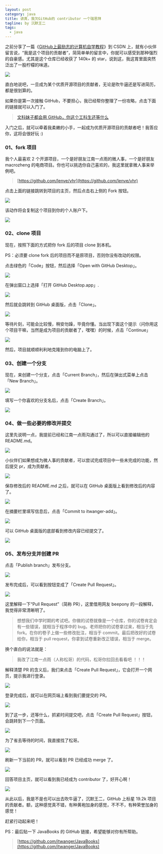 ```yaml
---
layout: post
category: java
title: 讲真，我欠GitHub的 contributor 一个瑞思拜
tagline: by 沉默王二
tags: 
  - java
---
```



之前分享了一篇《[GitHub上最励志的计算机自学教程](https://mp.weixin.qq.com/s/l-w5Zh37Q6Zb9Yl7WU54Mw)》到 CSDN 上，就有小伙伴留言说，“我是这个项目的贡献者”，简简单单的留言中，你就可以感受到那种强烈的自豪感。尤其是这个仓库已经收获了 140k+ 的 star，说到这，我这胃里面突然泛出了一股柠檬的味道。


<!--more-->


![](http://www.itwanger.com/assets/images/2020/12/github-contributor-01.png)


直白地说吧，一旦成为某个优质开源项目的贡献者，无论是吹牛逼还是写进简历，都是很划算的。

如果你是第一次接触 GitHub，不要担心，我已经帮你整理了一份攻略，点击下面的链接就可以入门了。

>[文科妹子都会用 GitHub，你这个工科生还等什么](https://mp.weixin.qq.com/s/IcbWYOZ_HXc9O8h0o62Wmg)

入门之后，就可以牵着我柔嫩的小手，一起成为优质开源项目的贡献者吧！我答应你，这将会很好玩 :)

### 01、fork 项目

我个人最喜欢 2 个开源项目，一个是好朋友江南一点雨的微人事，一个是好朋友 macrozheng 的电商项目。你也可以挑选你自己喜欢的，我这里就拿微人事来举例吧。

>[https://github.com/lenve/vhr](https://github.com/lenve/vhr)

点击上面的链接跳转到项目的主页，然后点击右上侧的 Fork 按钮。

![](http://www.itwanger.com/assets/images/2020/12/github-contributor-02.png)

该动作将会复制这个项目到你的个人账户下。

![](http://www.itwanger.com/assets/images/2020/12/github-contributor-03.png)

### 02、clone 项目

现在，按照下面的方式把你 fork 后的项目 clone 到本机。

PS：必须要 clone fork 后的项目而不是原项目，否则你没有改动的权限。

点击绿色的「Code」按钮，然后选择「Open with GitHub Desktop」。

![](http://www.itwanger.com/assets/images/2020/12/github-contributor-04.png)

在弹出窗口上选择「打开 GitHub Desktop.app」.

![](http://www.itwanger.com/assets/images/2020/12/github-contributor-05.png)

然后就会跳转到 GitHub 桌面版，点击「Clone」。

![](http://www.itwanger.com/assets/images/2020/12/github-contributor-06.png)

等待片刻，可能会比较慢，稍安勿躁，毕竟你懂。当出现下面这个提示（问你用这个项目干嘛，当然是成为项目的贡献者了，嘿嘿）的时候，点击「Continue」

![](http://www.itwanger.com/assets/images/2020/12/github-contributor-07.png)

然后，项目就顺顺利利地克隆到你的电脑上了。

### 03、创建一个分支

现在，来创建一个分支，点击「Current Branch」，然后在弹出式菜单上点击「New Branch」。

![](http://www.itwanger.com/assets/images/2020/12/github-contributor-08.png)

填写一个你喜欢的分支名后，点击「Create Branch」。

![](http://www.itwanger.com/assets/images/2020/12/github-contributor-09.png)

### 04、做一些必要的修改并提交

这里先说明一点，我提前已经和江南一点雨沟通过了，所以可以直接编辑他的  README.md。

![](http://www.itwanger.com/assets/images/2020/12/github-contributor-10.png)

小伙伴们如果想成为微人事的贡献者，可以尝试完成项目中一些未完成的功能，然后提交 pr，成为贡献者。

![](http://www.itwanger.com/assets/images/2020/12/github-contributor-11.png)

保存修改后的 README.md 之后，就可以在 GitHub 桌面版上看到修改后的内容了。

![](http://www.itwanger.com/assets/images/2020/12/github-contributor-12.png)

在摘要栏里填写信息后，点击「Commit to itwanger-add」。

![](http://www.itwanger.com/assets/images/2020/12/github-contributor-13.png)

可以 GitHub 桌面版的底部看到修改内容已经提交了。

![](http://www.itwanger.com/assets/images/2020/12/github-contributor-14.png)


### 05、发布分支并创建 PR

点击「Publish branch」发布分支。

![](http://www.itwanger.com/assets/images/2020/12/github-contributor-15.png)

发布完成后，可以看到按钮变成了「Create Pull Request」。

![](http://www.itwanger.com/assets/images/2020/12/github-contributor-16.png)

这里解释一下“Pull Request”（简称 PR），这里借用网友 beepony 的一段解释，我觉得非常清晰明了。

>想想我们中学时期的考试吧。你做的试卷就像是一个仓库，你的试卷肯定会有一些错误，就相当于程序中的 bug。老师把你的试卷拿过来，相当于先 fork。在你的卷子上做一些修改批注，相当于 commit。最后把改好的试卷给你，相当于 pull request，你拿到试卷重新改正错误，相当于 merge。

换个直白的说法就是：

>我改了江南一点雨（人称松哥）的代码，松哥你拉回去看看吧 ！！！

解释清楚 PR 的含义后，我们来点击「Create Pull Request」，它会打开一个网页，提示我进行登录。

![](http://www.itwanger.com/assets/images/2020/12/github-contributor-17.png)

登录完成后，就可以在网页端上看到我们要提交的 PR。

![](http://www.itwanger.com/assets/images/2020/12/github-contributor-18.png)

到了这一步，还等什么，抓紧时间提交吧，点击「Create Pull Request」按钮，会跳转到下一个页面。

![](http://www.itwanger.com/assets/images/2020/12/github-contributor-19.png)

为了省去等待的时间，我直接找了松哥。

![](http://www.itwanger.com/assets/images/2020/12/github-contributor-20.png)

刷新一下当前的 PR，就可以看到 PR 已经成功 merge 了。

![](http://www.itwanger.com/assets/images/2020/12/github-contributor-21.png)

回答项目主页，就可以看到我已经成为 contributor 了，好开心啊！

![](http://www.itwanger.com/assets/images/2020/12/github-contributor-22.png)

从此以后，我是不是也可以出去吹牛逼了，沉默王二，GitHub 上标星 19.2k 项目的贡献者。额，这种感觉真不错，有种黄袍加身的感觉，不不不，有种荣誉加身的感觉！

赶紧行动起来吧！

PS：最后贴一下 JavaBooks 的 GitHub 链接，希望能够对你有所帮助。

>[https://github.com/itwanger/JavaBooks](https://github.com/itwanger/JavaBooks)